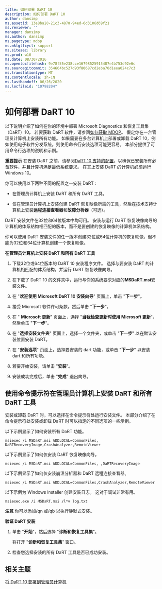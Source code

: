 ```yaml
---
title: 如何部署 DaRT 10
description: 如何部署 DaRT 10
author: dansimp
ms.assetid: 13e8ba20-21c3-4870-94ed-6d3106d69f21
ms.reviewer: ''
manager: dansimp
ms.author: dansimp
ms.pagetype: mdop
ms.mktglfcycl: support
ms.sitesec: library
ms.prod: w10
ms.date: 08/30/2016
ms.openlocfilehash: 9e78f55e238cce16798525915487e4b753d92e6c
ms.sourcegitcommit: 354664bc527d93f80687cd2eba70d1eea024c7c3
ms.translationtype: MT
ms.contentlocale: zh-CN
ms.lasthandoff: 06/26/2020
ms.locfileid: "10798204"
---
```

# 如何部署 DaRT 10


以下说明介绍了如何在你的环境中部署 Microsoft Diagnostics 和恢复工具集（DaRT）10。 若要获取 DaRT 软件，请参阅[如何获取 MDOP](https://go.microsoft.com/fwlink/?LinkId=322049)。 假定你在一台管理员计算机上安装所有功能。 如果需要在多台计算机上部署或卸载 DaRT 10，例如使用电子软件分发系统，则使用命令行安装选项可能更容易。 本部分提供了可用命令行选项的说明和示例。

**重要提示** 在安装 DaRT 之前，请参阅[DaRT 10 支持的配置](dart-10-supported-configurations.md)，以确保已安装所有必备软件，并且计算机满足最低系统要求。 在其上安装 DaRT 的计算机必须运行 Windows 10。

 

你可以使用以下两种不同的配置之一安装 DaRT：

-   在管理员计算机上安装 DaRT 和所有 DaRT 工具。

-   仅在管理员计算机上安装创建 DaRT 恢复映像所需的工具，然后在技术支持计算机上安装**远程连接查看器**和**故障分析器**（可选）。

DaRT 安装文件在32位和64位版本中均可用。 安装与运行 DaRT 恢复映像向导的计算机的体系结构相匹配的版本，而不是要创建的恢复映像的计算机体系结构。

你可以使用 DaRT 安装文件的任一版本创建32位或64位计算机的恢复映像，但不能为32位和64位计算机创建一个恢复映像。

**在管理员计算机上安装 DaRT 和所有 DaRT 工具**

1.  下载32位或64位版本的 DaRT 10 安装程序文件。 选择与要安装 DaRT 的计算机相匹配的体系结构，并运行 DaRT 恢复映像向导。

2.  在下载了 DaRT 10 的文件夹中，运行与你的系统要求对应的**MSDaRT.msi**安装文件。

3.  在 "**欢迎使用 Microsoft DaRT 10 安装向导**" 页面上，单击 "**下一步**"。

4.  接受 Microsoft 软件许可条款，然后单击 "**下一步**"。

5.  在 " **Microsoft 更新**" 页面上，选择 "**当我检查更新时使用 Microsoft 更新**"，然后单击 "**下一步**"。

6.  在 "**选择安装文件夹**" 页面上，选择一个文件夹，或单击 "**下一步**" 以在默认安装位置安装 DaRT。

7.  在 "**安装选项**" 页面上，选择要安装的 dart 功能，或单击 "**下一步**" 以安装 dart 和所有功能。

8.  若要开始安装，请单击 "**安装**"。

9.  安装成功完成后，单击 "**完成**" 退出向导。

## 使用命令提示符在管理员计算机上安装 DaRT 和所有 DaRT 工具


安装或卸载 DaRT 时，可以选择在命令提示符处运行安装文件。 本部分介绍了在命令提示符处安装或卸载 DaRT 时可以指定的不同选项的一些示例。

以下示例显示了如何安装所有 DaRT 功能。

``` syntax
msiexec /i MSDaRT.msi ADDLOCAL=CommonFiles, DaRTRecoveryImage,CrashAnalyzer,RemoteViewer 
```

以下示例显示了如何仅安装 DaRT 恢复映像向导。

``` syntax
msiexec /i MSDaRT.msi ADDLOCAL=CommonFiles, ,DaRTRecoveryImage
```

以下示例显示了如何仅安装崩溃分析器和 DaRT 远程连接查看器。

``` syntax
msiexec /i MSDaRT.msi ADDLOCAL=CommonFiles,CrashAnalyzer,RemoteViewer 
```

以下示例为 Windows Installer 创建安装日志。 这对于调试非常有用。

``` syntax
msiexec.exe /i MSDaRT.msi /l*v log.txt 
```

**注意** 你可以添加/qn 或/qb 以执行静默式安装。

 

**验证 DaRT 安装**

1.  单击 "**开始**"，然后选择 "**诊断和恢复工具集**"。

    将打开 "**诊断和恢复工具集**" 窗口。

2.  检查您选择安装的所有 DaRT 工具是否已成功安装。

## 相关主题


[将 DaRT 10 部署到管理员计算机](deploying-dart-10-to-administrator-computers.md)

 

 






